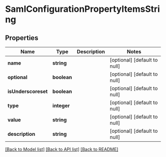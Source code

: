 # SamlConfigurationPropertyItemsString

## Properties
Name | Type | Description | Notes
------------ | ------------- | ------------- | -------------
**name** | **string** |  | [optional] [default to null]
**optional** | **boolean** |  | [optional] [default to null]
**isUnderscoreset** | **boolean** |  | [optional] [default to null]
**type** | **integer** |  | [optional] [default to null]
**value** | **string** |  | [optional] [default to null]
**description** | **string** |  | [optional] [default to null]

[[Back to Model list]](../README.md#documentation-for-models) [[Back to API list]](../README.md#documentation-for-api-endpoints) [[Back to README]](../README.md)


